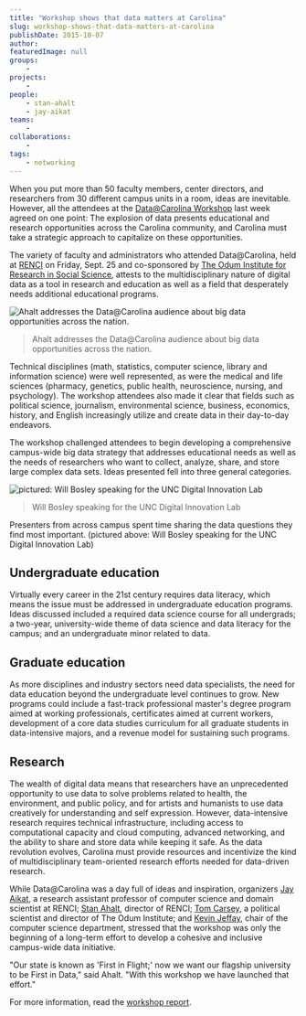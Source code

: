 ```yaml
---
title: "Workshop shows that data matters at Carolina"
slug: workshop-shows-that-data-matters-at-carolina
publishDate: 2015-10-07
author: 
featuredImage: null
groups:
    - 
projects:
    - 
people:
    - stan-ahalt
    - jay-aikat
teams: 
    - 
collaborations:
    - 
tags:
    - networking
---
```

When you put more than 50 faculty members, center directors, and researchers from 30 different campus units in a room, ideas are inevitable. However, all the attendees at the [Data@Carolina Workshop](https://data.web.unc.edu/) last week agreed on one point: The explosion of data presents educational and research opportunities across the Carolina community, and Carolina must take a strategic approach to capitalize on these opportunities.

The variety of faculty and administrators who attended Data@Carolina, held at [RENCI](https://renci.org/) on Friday, Sept. 25 and co-sponsored by [The Odum Institute for Research in Social Science](http://www.odum.unc.edu/odum/home2.jsp), attests to the multidisciplinary nature of digital data as a tool in research and education as well as a field that desperately needs additional educational programs.

![Ahalt addresses the Data@Carolina audience about big data opportunities across the nation.](https://renci.org/wp-content/uploads/2015/10/IMG_3168_small-300x225.jpg)
>Ahalt addresses the Data@Carolina audience about big data opportunities across the nation.


Technical disciplines (math, statistics, computer science, library and information science) were well represented, as were the medical and life sciences (pharmacy, genetics, public health, neuroscience, nursing, and psychology). The workshop attendees also made it clear that fields such as political science, journalism, environmental science, business, economics, history, and English increasingly utilize and create data in their day-to-day endeavors.

The workshop challenged attendees to begin developing a comprehensive campus-wide big data strategy that addresses educational needs as well as the needs of researchers who want to collect, analyze, share, and store large complex data sets. Ideas presented fell into three general categories.

![pictured: Will Bosley speaking for the UNC Digital Innovation Lab](https://renci.org/wp-content/uploads/2015/10/IMG_4114_small-300x204.jpg "Will Bosley speaking for the UNC Digital Innovation Lab")
> Will Bosley speaking for the UNC Digital Innovation Lab

Presenters from across campus spent time sharing the data questions they find most important. (pictured above: Will Bosley speaking for the UNC Digital Innovation Lab)

## Undergraduate education

Virtually every career in the 21st century requires data literacy, which means the issue must be addressed in undergraduate education programs. Ideas discussed included a required data science course for all undergrads; a two-year, university-wide theme of data science and data literacy for the campus; and an undergraduate minor related to data. 

## Graduate education

As more disciplines and industry sectors need data specialists, the need for data education beyond the undergraduate level continues to grow. New programs could include a fast-track professional master's degree program aimed at working professionals, certificates aimed at current workers, development of a core data studies curriculum for all graduate students in data-intensive majors, and a revenue model for sustaining such programs.

## Research

The wealth of digital data means that researchers have an unprecedented opportunity to use data to solve problems related to health, the environment, and public policy, and for artists and humanists to use data creatively for understanding and self expression. However, data-intensive research requires technical infrastructure, including access to computational capacity and cloud computing, advanced networking, and the ability to share and store data while keeping it safe. As the data revolution evolves, Carolina must provide resources and incentivize the kind of multidisciplinary team-oriented research efforts needed for data-driven research.

While Data@Carolina was a day full of ideas and inspiration, organizers [Jay Aikat](http://jayaikat.web.unc.edu/), a research assistant professor of computer science and domain scientist at RENCI; [Stan Ahalt](http://cs.unc.edu/people/stan-ahalt/), director of RENCI; [Tom Carsey](http://carsey.web.unc.edu/), a political scientist and director of The Odum Institute; and [Kevin Jeffay](http://jeffay.web.unc.edu/), chair of the computer science department, stressed that the workshop was only the beginning of a long-term effort to develop a cohesive and inclusive campus-wide data initiative.

"Our state is known as 'First in Flight;' now we want our flagship university to be First in Data," said Ahalt. "With this workshop we have launched that effort."

For more information, read the [workshop report](http://data.web.unc.edu/files/2015/09/Data@Carolina-Workshop-2015-Report.pdf).
